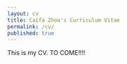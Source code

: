```yaml
---
layout: cv
title: Caifa Zhou's Curriculum Vitae
permalink: /cv/
published: true
---
```


This is my CV. TO COME!!!!
